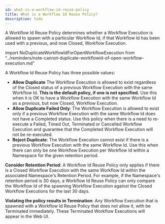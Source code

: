 ```yaml
---
id: what-is-a-workflow-id-reuse-policy
title: What is a Workflow Id Reuse Policy?
description: todo
---
```


A Workflow Id Reuse Policy determines whether a Workflow Execution is allowed to spawn with a particular Workflow Id, if that Workflow Id has been used with a previous, and now Closed, Workflow Execution.

import NoDuplicateWorklfowIdForOpenWorkflowExecution from "../reminders/note-cannot-duplicate-workflowid-of-open-workflow-execution.md"

<NoDuplicateWorklfowIdForOpenWorkflowExecution/>

A Workflow Id Reuse Policy has three possible values:

- **Allow Duplicate** The Workflow Execution is allowed to exist regardless of the Closed status of a previous Workflow Execution with the same Workflow Id.
  **This is the default policy, if one is not specified.**
  Use this when it is OK to have a Workflow Execution with the same Workflow Id as a previous, but now Closed, Workflow Execution.
- **Allow Duplicate Failed Only**: The Workflow Execution is allowed to exist only if a previous Workflow Execution with the same Workflow Id does not have a Completed status.
  Use this policy when there is a need to re-execute a Failed, Timed Out, Terminated or Cancelled Workflow Execution and guarantee that the Completed Workflow Execution will not be re-executed.
- **Reject Duplicate**: The Workflow Execution cannot exist if there is a previous Workflow Execution with the same Workflow Id.
  Use this when there can only be one Workflow Execution per Workflow Id within a Namespace for the given retention period.

**Consider Retention Period**: A Workflow Id Reuse Policy only applies if there is a Closed Workflow Execution with the same Workflow Id within the associated Namespace's Retention Period.
For example, if the Namespace's retention period is 30 days, a Workflow Id Reuse Policy can only compare the Workflow Id of the spawning Workflow Execution against the Closed Workflow Executions for the last 30 days.

**Violating the policy results in Termination**: Any Workflow Execution that is spawned with a Workflow Id Reuse Policy that does not allow it, with be Terminated immediately.
These Terminated Workflow Executions will appear in the Web UI.
